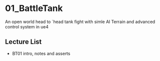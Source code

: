 # 01_BattleTank
An open world head to `head tank fight with simle AI Terrain and advanced control system in ue4

## Lecture List
* BT01 intro, notes and asserts
